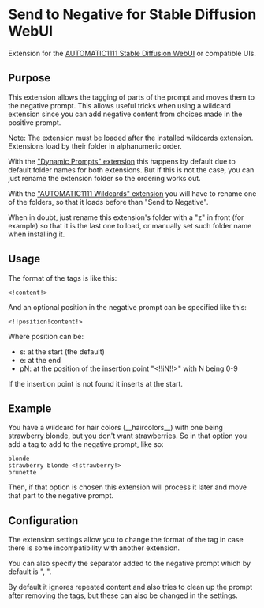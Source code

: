 # Send to Negative for Stable Diffusion WebUI

Extension for the [AUTOMATIC1111 Stable Diffusion WebUI](https://github.com/AUTOMATIC1111/stable-diffusion-webui) or compatible UIs.

## Purpose

This extension allows the tagging of parts of the prompt and moves them to the
negative prompt. This allows useful tricks when using a wildcard extension
since you can add negative content from choices made in the positive prompt.

Note: The extension must be loaded after the installed wildcards extension. Extensions
load by their folder in alphanumeric order.

With the ["Dynamic Prompts" extension](https://github.com/adieyal/sd-dynamic-prompts)
this happens by default due to default folder names for both extensions. But if
this is not the case, you can just rename the extension folder so the ordering
works out.

With the ["AUTOMATIC1111 Wildcards" extension](https://github.com/AUTOMATIC1111/stable-diffusion-webui-wildcards)
you will have to rename one of the folders, so that it loads before than "Send to Negative".

When in doubt, just rename this extension's folder with a "z" in front (for example) so that it is the last one to load, or manually set such folder name when installing it.

## Usage

The format of the tags is like this:

```text
<!content!>
```

And an optional position in the negative prompt can be specified like this:

```text
<!!position!content!>
```

Where position can be:

* s: at the start (the default)
* e: at the end
* pN: at the position of the insertion point "<!!iN!!>" with N being 0-9

If the insertion point is not found it inserts at the start.

## Example

You have a wildcard for hair colors (\_\_haircolors\_\_) with one being
strawberry blonde, but you don't want strawberries. So in that option you add a
tag to add to the negative prompt, like so:

```text
blonde
strawberry blonde <!strawberry!>
brunette
```

Then, if that option is chosen this extension will process it later and move
that part to the negative prompt.

## Configuration

The extension settings allow you to change the format of the tag in case there
is some incompatibility with another extension.

You can also specify the separator added to the negative prompt which by
default is ", ".

By default it ignores repeated content and also tries to clean up the prompt
after removing the tags, but these can also be changed in the settings.
